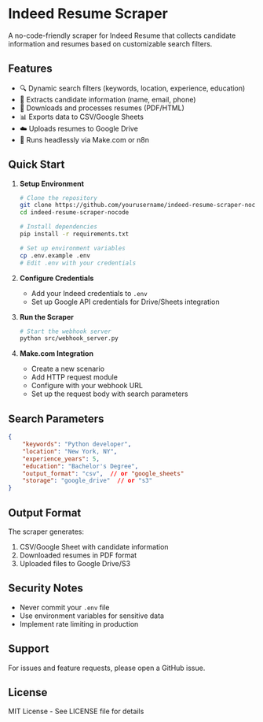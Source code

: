 # Indeed Resume Scraper

A no-code-friendly scraper for Indeed Resume that collects candidate information and resumes based on customizable search filters.

## Features

- 🔍 Dynamic search filters (keywords, location, experience, education)
- 📝 Extracts candidate information (name, email, phone)
- 📄 Downloads and processes resumes (PDF/HTML)
- 📊 Exports data to CSV/Google Sheets
- ☁️ Uploads resumes to Google Drive
- 🤖 Runs headlessly via Make.com or n8n

## Quick Start

1. **Setup Environment**
   ```bash
   # Clone the repository
   git clone https://github.com/yourusername/indeed-resume-scraper-nocode.git
   cd indeed-resume-scraper-nocode

   # Install dependencies
   pip install -r requirements.txt

   # Set up environment variables
   cp .env.example .env
   # Edit .env with your credentials
   ```

2. **Configure Credentials**
   - Add your Indeed credentials to `.env`
   - Set up Google API credentials for Drive/Sheets integration

3. **Run the Scraper**
   ```bash
   # Start the webhook server
   python src/webhook_server.py
   ```

4. **Make.com Integration**
   - Create a new scenario
   - Add HTTP request module
   - Configure with your webhook URL
   - Set up the request body with search parameters

## Search Parameters

```json
{
    "keywords": "Python developer",
    "location": "New York, NY",
    "experience_years": 5,
    "education": "Bachelor's Degree",
    "output_format": "csv",  // or "google_sheets"
    "storage": "google_drive"  // or "s3"
}
```

## Output Format

The scraper generates:
1. CSV/Google Sheet with candidate information
2. Downloaded resumes in PDF format
3. Uploaded files to Google Drive/S3

## Security Notes

- Never commit your `.env` file
- Use environment variables for sensitive data
- Implement rate limiting in production

## Support

For issues and feature requests, please open a GitHub issue.

## License

MIT License - See LICENSE file for details
